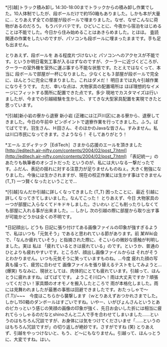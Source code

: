 *[引越]トラック積み卸し
14:30-18:00までトラックからの積み卸し作業でした。10人体制でしたが、段ボールだけで約150箱もありました。しかも本が大量に…
とりあえず全ての部屋が段ボールで埋まりました。なぜ、なぜこんなに荷物があるのだろう。
もうバテバテです。ひどいことに、今夜から宿泊をはじめることは不能でした。今日から住み始めることはあきらめました。とほほ。
査読関連の作業をしたいのですが、パソコンも段ボールに埋まったままです。手も足も出ません。

とりあえず、段ボールを ある程度片づけないと パソコンへのアクセスが不能です。というか明日電気工事が入るはずなのですが、クーラーに近づくどころが、クーラーの室外機を室外に運ぶ事すら不能な状態です。たとえではなくって、本当に 段ボールで部屋が一杯になりました。少なくとも３部屋が段ボールで完全に、ほんとうに完全に埋まりました。これはダメだ！ 明日までは丸々引越作業になりそうです。
ただ、幸いな点は、大物家具の配置場所は ほぼ理想的なイメージにフィットする箇所に配置できた点です。多少 現地でカスタマイズは行いましたが、今までの引越経験を生かした、すてきな大型家具配置を実現できたと思っています。

*[引越]新小岩の寮から退寮
新小岩 (正確には江戸川区)にある寮から、退寮してきました。今日の午前中 ピンポイントで退寮作業を行ってきました。ふう。ばてばてです。羽生さん、Ｈ田さん、そのほかのJavaな皆さん。すみません。私は川口市民になってきます。さようなら！ そしてありがとう！

*エール
エディテック［EdiTech］さまから応援のエールを頂きました
[http://editech.air-nifty.com/contents/2004/02/post_7.html](http://editech.air-nifty.com/contents/2004/02/post_7.html)
「表記統一」のあたりも執筆者のオシゴトだった というのが、私には大いなる一撃だったです。ふだん、表記の揺れに対する注意力が足りませんものねぇ。大きく勉強になりました。今後には生かされますが、現在の校正作業には生かす事はできません (T_T) 一つ賢くなったということで…

*[引越]なんだか引越に詳しくなってきました (T_T)
困ったことに、最近 引越に詳しくなってきてしまいました。なんてこった！ とりあえず、今日 大物家具の一つが部屋に入らなくてドキドキしました。さいわい どこも削ったりしなくても部屋に入れる事が出来ました。… しかし 次の引越の際に部屋から取り出す事が可能かどうかは全くの不明です。

*日記顔出し
どうも 日記に張り付けてある画像ファイルの印象が強すぎるようで、私はいつも「元気そう」であると思われている節があります。前 某Wiki会で、「なんか疲れていそう」と指摘された際に、そこいらの微妙な感触が判明しました。実は 私は 「疲れているときは疲れている」のです。というか、普通のひとよりも疲れやすいです。ところが、顔出し画像ファイルからは それがそうとわかりません。いつも元気そうに笑っていますものね。…今度 疲れた顔の写真も撮って、疲労に合わせて 画像ファイルを張り替えるテストをしてみようと… (爆笑)
ちなみに、現状としては、肉体的にとても疲れています。引越って、ほんとうに疲れますね。ばてばてです。
ようこそ川口へ！雨は大丈夫ですか？頑張ってください！家具類のオオモノを搬入したところで 雨が本格化しました。雨には見舞われましたが最悪の事態は回避できましたです。おたっしゃで～(T.T)/~~~　今度はこちらから襲撃します（ｗとりあえずおつかれさまでした。しかし150箱のダンボールはすごいですね。いやー、いがぴょんさんというとあのピカっという感じの笑顔の画像の印象が強く、先日お会いした折には相当に疲れてらっしゃるのだなとshinoさんと二人で手を合わせてしまいました……というのはもちろん冗談ですが、お身体には気をつけてくださいませ「……というのはもちろん冗談ですが」の切り返しが絶妙です。さすがですね (笑) とりあえず、引越をやっつけないと、もう、ど～にもなりません。引越って、ほんっとうに、大変ですね。はい。
